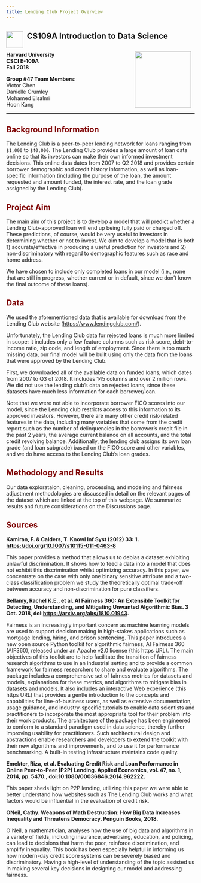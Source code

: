 ```yaml
---
title: Lending Club Project Overview
---
```


## <img style="float: left; padding-right: 10px; width: 45px" src="https://raw.githubusercontent.com/Harvard-IACS/2018-CS109A/master/content/styles/iacs.png"> CS109A Introduction to Data Science

## <img style="float: right; padding-right: 10px; width: 150px" src="https://i.imgur.com/2ptDvXd.png">

**Harvard University**<br/>
**CSCI E-109A**<br/>
**Fall 2018**<br/>

**Group #47 Team Members**:<br/> 
Victor Chen<br/>
Danielle Crumley<br/>
Mohamed Elsalmi<br/>
Hoon Kang<br/>

<hr style="height:1.5pt">


## <font color='maroon'>Background Information</font>

The Lending Club is a peer-to-peer lending network for loans ranging from `$1,000` to `$40,000`. The Lending Club provides a large amount of loan data online so that its investors can make their own informed investment decisions. This online data dates from 2007 to Q2 2018 and provides certain borrower demographic and credit history information, as well as loan-specific information (including the purpose of the loan, the amount requested and amount funded, the interest rate, and the loan grade assigned by the Lending Club).

## <font color='maroon'>Project Aim</font>

The main aim of this project is to develop a model that will predict whether a Lending Club-approved loan will end up being fully paid or charged off. These predictions, of course, would be very useful to investors in determining whether or not to invest. We aim to develop a model that is both 1) accurate/effective in producing a useful prediction for investors and 2) non-discriminatory with regard to demographic features such as race and home address.

We have chosen to include only completed loans in our model (i.e., none that are still in progress, whether current or in default, since we don’t know the final outcome of these loans).


## <font color='maroon'>Data</font>


We used the aforementioned data that is available for download from the Lending Club website (https://www.lendingclub.com/).

Unfortunately, the Lending Club data for rejected loans is much more limited in scope: it includes only a few feature columns such as risk score, debt-to-income ratio, zip code, and length of employment. Since there is too much missing data, our final model will be built using only the data from the loans that were approved by the Lending Club.

First, we downloaded all of the available data on funded loans, which dates from 2007 to Q3 of 2018. It includes 145 columns and over 2 million rows.  We did not use the lending club’s data on rejected loans, since these datasets have much less information for each borrower/loan. 

Note that we were not able to incorporate borrower FICO scores into our model, since the Lending club restricts access to this information to its approved investors. However, there are many other credit risk-related features in the data, including many variables that come from the credit report such as the number of delinquencies in the borrower’s credit file in the past 2 years, the average current balance on all accounts, and the total credit revolving balance. Additionally, the lending club assigns its own loan grade (and loan subgrade) based on the FICO score and other variables, and we do have access to the Lending Club’s loan grades.

## <font color='maroon'>Methodology and Results</font>
Our data explorataion, cleaning, processing, and modeling and fairness adjustment methodologies are discussed in detail on the relevant pages of the dataset which are linked at the top of this webpage. We summarize results and future considerations on the Discussions page.

## <font color='maroon'>Sources</font>


**Kamiran, F. & Calders, T. Knowl Inf Syst (2012) 33: 1. https://doi.org/10.1007/s10115-011-0463-8**

This paper provides a method that allows us to debias a dataset exhibiting unlawful discrimination. It shows how to feed a data into a model that does not exhibit this discrimination whilst optimizing accuracy. In this paper, we concentrate on the case with only one binary sensitive attribute and a two-class classification problem we study the theoretically optimal trade-off between accuracy and non-discrimination for pure classifiers. 

**Bellamy, Rachel K.E., et al. AI Fairness 360: An Extensible Toolkit for Detecting, Understanding, and Mitigating Unwanted Algorithmic Bias. 3 Oct. 2018, doi:https://arxiv.org/abs/1810.01943.**

Fairness is an increasingly important concern as machine learning models are used to support decision making in high-stakes applications such as mortgage lending, hiring, and prison sentencing. This paper introduces a new open source Python toolkit for algorithmic fairness, AI Fairness 360 (AIF360), released under an Apache v2.0 license {this https URL). The main objectives of this toolkit are to help facilitate the transition of fairness research algorithms to use in an industrial setting and to provide a common framework for fairness researchers to share and evaluate algorithms. 
The package includes a comprehensive set of fairness metrics for datasets and models, explanations for these metrics, and algorithms to mitigate bias in datasets and models. It also includes an interactive Web experience (this https URL) that provides a gentle introduction to the concepts and capabilities for line-of-business users, as well as extensive documentation, usage guidance, and industry-specific tutorials to enable data scientists and practitioners to incorporate the most appropriate tool for their problem into their work products. The architecture of the package has been engineered to conform to a standard paradigm used in data science, thereby further improving usability for practitioners. Such architectural design and abstractions enable researchers and developers to extend the toolkit with their new algorithms and improvements, and to use it for performance benchmarking. A built-in testing infrastructure maintains code quality.


**Emekter, Riza, et al. Evaluating Credit Risk and Loan Performance in Online Peer-to-Peer (P2P) Lending. Applied Economics, vol. 47, no. 1, 2014, pp. 5470., doi:10.1080/00036846.2014.962222.**

This paper sheds light on P2P lending, utilizing this paper we were able to better understand how websites such as The Lending Club works and what factors would be influential in the evaluation of credit risk. 


**ONeil, Cathy. Weapons of Math Destruction: How Big Data Increases Inequality and Threatens Democracy. Penguin Books, 2018.**

O'Neil, a mathematician, analyses how the use of big data and algorithms in a variety of fields, including insurance, advertising, education, and policing, can lead to decisions that harm the poor, reinforce discrimination, and amplify inequality. This book has been especially helpful in informing us how modern-day credit score systems can be severely biased and discriminatory. Having a high-level of understanding of the topic assisted us in making several key decisions in designing our model and addressing fairness.  








